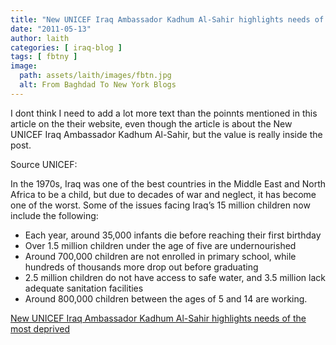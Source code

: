 ```yaml
---
title: "New UNICEF Iraq Ambassador Kadhum Al-Sahir highlights needs of the most deprived"
date: "2011-05-13"
author: laith
categories: [ iraq-blog ]
tags: [ fbtny ]
image:
  path: assets/laith/images/fbtn.jpg
  alt: From Baghdad To New York Blogs
---
```


I dont think I need to add a lot more text than the poinnts mentioned in this article on the their website, even though the article is about the New UNICEF Iraq Ambassador Kadhum Al-Sahir, but the value is really inside the post.

Source UNICEF:

In the 1970s, Iraq was one of the best countries in the Middle East and North Africa to be a child, but due to decades of war and neglect, it has become one of the worst. Some of the issues facing Iraq’s 15 million children now include the following:

- Each year, around 35,000 infants die before reaching their first birthday
- Over 1.5 million children under the age of five are undernourished
- Around 700,000 children are not enrolled in primary school, while hundreds of thousands more drop out before graduating
- 2.5 million children do not have access to safe water, and 3.5 million lack adequate sanitation facilities
- Around 800,000 children between the ages of 5 and 14 are working.

  
[New UNICEF Iraq Ambassador Kadhum Al-Sahir highlights needs of the most deprived](https://www.unicef.org/infobycountry/iraq_58476.html)
